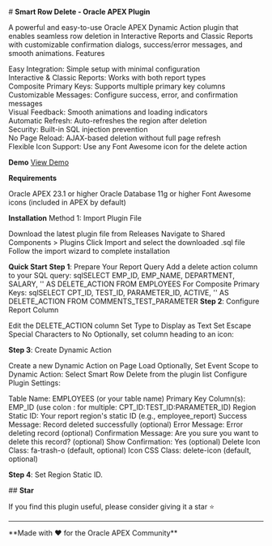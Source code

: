 \# **Smart Row Delete - Oracle APEX Plugin**

A powerful and easy-to-use Oracle APEX Dynamic Action plugin that enables seamless row deletion in Interactive Reports and Classic Reports with customizable confirmation dialogs, success/error messages, and smooth animations.
Features

Easy Integration: Simple setup with minimal configuration  
Interactive & Classic Reports: Works with both report types  
Composite Primary Keys: Supports multiple primary key columns  
Customizable Messages: Configure success, error, and confirmation messages  
Visual Feedback: Smooth animations and loading indicators  
Automatic Refresh: Auto-refreshes the region after deletion  
Security: Built-in SQL injection prevention  
No Page Reload: AJAX-based deletion without full page refresh  
Flexible Icon Support: Use any Font Awesome icon for the delete action  

**Demo**
[View Demo](https://www.linkedin.com/posts/muhammad-sajid-0590a5120_oracleapex-lowcode-plugindevelopment-activity-7382403775245991936-9-X2?utm_source=share&utm_medium=member_desktop&rcm=ACoAAB3pzAUBkctXn1sXWVI2RXIA7A_YlmUTxco)

**Requirements**

Oracle APEX 23.1 or higher
Oracle Database 11g or higher
Font Awesome icons (included in APEX by default)

**Installation**
Method 1: Import Plugin File

Download the latest plugin file from Releases
Navigate to Shared Components > Plugins
Click Import and select the downloaded .sql file
Follow the import wizard to complete installation

**Quick Start**
**Step 1**: Prepare Your Report Query
Add a delete action column to your SQL query:
sqlSELECT 
    EMP_ID,
    EMP_NAME,
    DEPARTMENT,
    SALARY,
    '<span class="delete-icon fa fa-trash-o" 
           data-emp_id="' || EMP_ID || '"></span>' AS DELETE_ACTION
FROM EMPLOYEES
For Composite Primary Keys:
sqlSELECT 
    CPT_ID,
    TEST_ID,
    PARAMETER_ID,
    ACTIVE,
    '<span class="delete-icon fa fa-trash-o" 
           data-cpt_id="' || CPT_ID || '" 
           data-test_id="' || TEST_ID || '" 
           data-parameter_id="' || PARAMETER_ID || '"></span>' AS DELETE_ACTION
FROM COMMENTS_TEST_PARAMETER
**Step 2**: Configure Report Column

Edit the DELETE_ACTION column
Set Type to Display as Text
Set Escape Special Characters to No
Optionally, set column heading to an icon: <span class="fa fa-trash"></span>

**Step 3**: Create Dynamic Action

Create a new Dynamic Action on Page Load
Optionally, Set Event Scope to Dynamic
Action: Select Smart Row Delete from the plugin list
Configure Plugin Settings:

Table Name: EMPLOYEES (or your table name)
Primary Key Column(s): EMP_ID (use colon : for multiple: CPT_ID:TEST_ID:PARAMETER_ID)
Region Static ID: Your report region's static ID (e.g., employee_report)
Success Message: Record deleted successfully (optional)
Error Message: Error deleting record (optional)
Confirmation Message: Are you sure you want to delete this record? (optional)
Show Confirmation: Yes (optional)
Delete Icon Class: fa-trash-o (default, optional)
Icon CSS Class: delete-icon (default, optional)

**Step 4**: Set Region Static ID.


\## **Star**

If you find this plugin useful, please consider giving it a star ⭐



---



\*\*Made with ❤️ for the Oracle APEX Community\*\*


